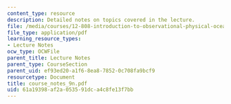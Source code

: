 ```yaml
---
content_type: resource
description: Detailed notes on topics covered in the lecture.
file: /media/courses/12-808-introduction-to-observational-physical-oceanography-fall-2004/61a19398af2a053591dca4c8fe13f7bb_course_notes_9n.pdf
file_type: application/pdf
learning_resource_types:
- Lecture Notes
ocw_type: OCWFile
parent_title: Lecture Notes
parent_type: CourseSection
parent_uid: ef93ed20-a1f6-8ea8-7852-0c708fa9bcf9
resourcetype: Document
title: course_notes_9n.pdf
uid: 61a19398-af2a-0535-91dc-a4c8fe13f7bb
---
```


